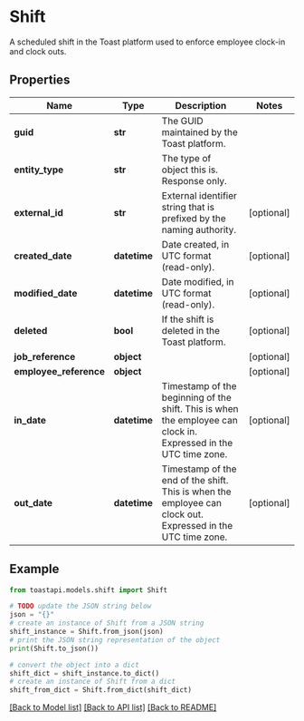 # Shift

A scheduled shift in the Toast platform used to enforce employee  clock-in and clock outs. 

## Properties

Name | Type | Description | Notes
------------ | ------------- | ------------- | -------------
**guid** | **str** | The GUID maintained by the Toast platform. | 
**entity_type** | **str** | The type of object this is. Response only. | 
**external_id** | **str** | External identifier string that is prefixed by the naming authority. | [optional] 
**created_date** | **datetime** | Date created, in UTC format (read-only).  | [optional] 
**modified_date** | **datetime** | Date modified, in UTC format (read-only).  | [optional] 
**deleted** | **bool** | If the shift is deleted in the Toast platform.  | [optional] 
**job_reference** | **object** |  | [optional] 
**employee_reference** | **object** |  | [optional] 
**in_date** | **datetime** | Timestamp of the beginning of the shift. This is when the  employee can clock in. Expressed in the UTC time zone.  | [optional] 
**out_date** | **datetime** | Timestamp of the end of the shift. This is when the  employee can clock out. Expressed in the UTC time zone.  | [optional] 

## Example

```python
from toastapi.models.shift import Shift

# TODO update the JSON string below
json = "{}"
# create an instance of Shift from a JSON string
shift_instance = Shift.from_json(json)
# print the JSON string representation of the object
print(Shift.to_json())

# convert the object into a dict
shift_dict = shift_instance.to_dict()
# create an instance of Shift from a dict
shift_from_dict = Shift.from_dict(shift_dict)
```
[[Back to Model list]](../README.md#documentation-for-models) [[Back to API list]](../README.md#documentation-for-api-endpoints) [[Back to README]](../README.md)


